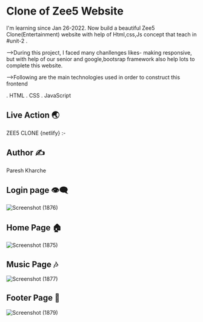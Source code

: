 
# Clone of Zee5 Website

 I'm learning since Jan 26-2022. Now build a beautiful Zee5 Clone(Entertainment) website with help of Html,css,Js concept that teach in #unit-2 .

-->During this project, I faced many chanllenges likes- making responsive, but with help of our senior and google,bootsrap framework also help lots  to complete this website.


-->Following are the main technologies used in order to construct this frontend

. HTML
. CSS
. JavaScript


## Live Action 🌏

ZEE5 CLONE {netlify} :-
## Author ✍️

Paresh Kharche
## Login page 👁️‍🗨️
![Screenshot (1876)](https://user-images.githubusercontent.com/100846744/167242467-1057b7f4-edb8-4f24-9ab4-07abf33b5c38.png)

## Home Page 🏠
![Screenshot (1875)](https://user-images.githubusercontent.com/100846744/167242457-6f74cb3b-267e-4c31-bbe4-7731fe27b608.png)

## Music Page 🎶
![Screenshot (1877)](https://user-images.githubusercontent.com/100846744/167242514-7403c00d-1eb6-47d0-8989-6b7feac29740.png)

## Footer Page 🚧
![Screenshot (1879)](https://user-images.githubusercontent.com/100846744/167242530-1901b2ed-c611-4520-b8ca-93e8052a6a13.png)






